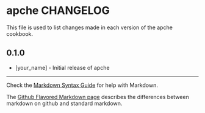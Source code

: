 # apche CHANGELOG

This file is used to list changes made in each version of the apche cookbook.

## 0.1.0
- [your_name] - Initial release of apche

- - -
Check the [Markdown Syntax Guide](http://daringfireball.net/projects/markdown/syntax) for help with Markdown.

The [Github Flavored Markdown page](http://github.github.com/github-flavored-markdown/) describes the differences between markdown on github and standard markdown.
